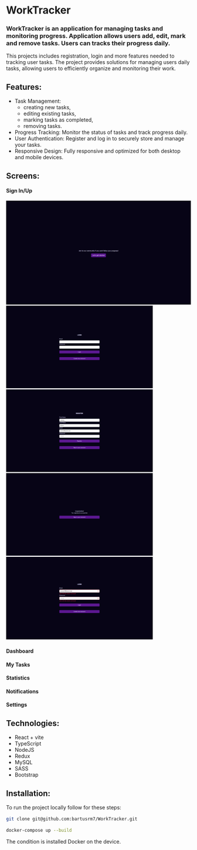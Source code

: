 # WorkTracker

### WorkTracker is an application for managing tasks and monitoring progress. Application allows users add, edit, mark and remove tasks. Users can tracks their progress daily.

This projects includes registration, login and more features needed to tracking user tasks. The project provides solutions for managing users daily tasks, allowing users to efficiently organize and monitoring their work.

## Features:
* Task Management:
  - creating new tasks,
  - editing existing tasks,
  - marking tasks as completed,
  - removing tasks.
* Progress Tracking: Monitor the status of tasks and track progress daily.
* User Authentication: Register and log in to securely store and manage your tasks.
* Responsive Design: Fully responsive and optimized for both desktop and mobile devices.

## Screens:
#### Sign In/Up
<img src="/work-tracker-frontend/src/assets/Zrzut ekranu 2025-04-16 104717.png" width="600" /> <img src="/work-tracker-frontend/src/assets/Zrzut ekranu 2025-04-16 091503.png" width="400" /> 
<img src="/work-tracker-frontend/src/assets/Zrzut ekranu 2025-04-16 091718.png" width="400" /> <img src="/work-tracker-frontend/src/assets/Zrzut ekranu 2025-04-16 091724.png" width="400" /> <img src="/work-tracker-frontend/src/assets/Zrzut ekranu 2025-04-16 091752.png" width="400" /> 


#### Dashboard

#### My Tasks

#### Statistics

#### Notifications

#### Settings

## Technologies:
* React + vite
* TypeScript
* NodeJS
* Redux
* MySQL
* SASS
* Bootstrap
  
## Installation:
To run the project locally follow for these steps:


```bash
git clone git@github.com:bartusrm7/WorkTracker.git
```

```bash
docker-compose up --build
```

The condition is installed Docker on the device.

